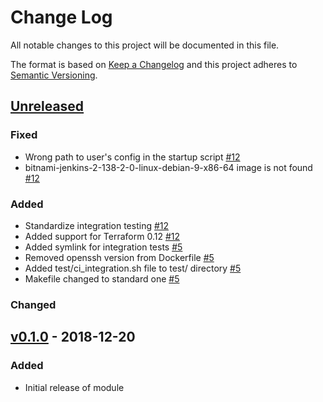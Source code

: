 # Change Log

All notable changes to this project will be documented in this file.

The format is based on [Keep a Changelog](http://keepachangelog.com/) and this
project adheres to [Semantic Versioning](http://semver.org/).

## [Unreleased]

### Fixed

- Wrong path to user's config in the startup script [#12]
- bitnami-jenkins-2-138-2-0-linux-debian-9-x86-64 image is not found [#12]

### Added

- Standardize integration testing [#12]
- Added support for Terraform 0.12 [#12]
- Added symlink for integration tests [#5]
- Removed openssh version from Dockerfile [#5]
- Added test/ci_integration.sh file to test/ directory [#5]
- Makefile changed to standard one [#5]

### Changed

## [v0.1.0] - 2018-12-20

### Added

* Initial release of module

[Unreleased]: https://github.com/terraform-google-modules/terraform-google-jenkins/compare/v0.1.0...HEAD
[v0.1.0]: https://github.com/terraform-google-modules/terraform-google-jenkins/releases/tag/v0.1.0

[#5]: https://github.com/terraform-google-modules/terraform-google-jenkins/pull/5
[#12]: https://github.com/terraform-google-modules/terraform-google-jenkins/pull/12